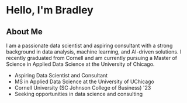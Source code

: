 # Hello, I'm Bradley

## About Me

I am a passionate data scientist and aspiring consultant with a strong background in data analysis, machine learning, and AI-driven solutions. I recently graduated from Cornell and am currently pursuing a Master of Science in Applied Data Science at the University of Chicago.

- Aspiring Data Scientist and Consultant
- MS in Applied Data Science at the University of UChicago
- Cornell University (SC Johnson College of Business) '23
- Seeking opportunities in data science and consulting
